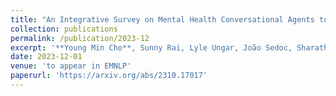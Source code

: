 ```yaml
---
title: "An Integrative Survey on Mental Health Conversational Agents to Bridge Computer Science and Medical Perspectives"
collection: publications
permalink: /publication/2023-12
excerpt: '**Young Min Cho**, Sunny Rai, Lyle Ungar, João Sedoc, Sharath Chandra Guntuku'
date: 2023-12-01
venue: 'to appear in EMNLP'
paperurl: 'https://arxiv.org/abs/2310.17017'
---
```

